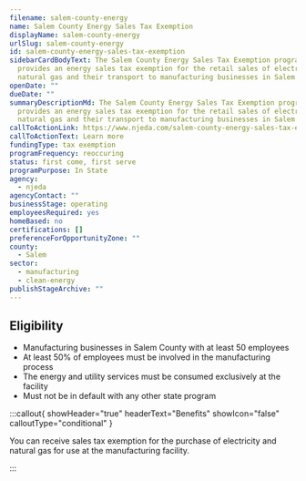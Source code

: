 ```yaml
---
filename: salem-county-energy
name: Salem County Energy Sales Tax Exemption
displayName: salem-county-energy
urlSlug: salem-county-energy
id: salem-county-energy-sales-tax-exemption
sidebarCardBodyText: The Salem County Energy Sales Tax Exemption program
  provides an energy sales tax exemption for the retail sales of electricity and
  natural gas and their transport to manufacturing businesses in Salem County.
openDate: ""
dueDate: ""
summaryDescriptionMd: The Salem County Energy Sales Tax Exemption program
  provides an energy sales tax exemption for the retail sales of electricity and
  natural gas and their transport to manufacturing businesses in Salem County.
callToActionLink: https://www.njeda.com/salem-county-energy-sales-tax-exemption/
callToActionText: Learn more
fundingType: tax exemption
programFrequency: reoccuring
status: first come, first serve
programPurpose: In State
agency:
  - njeda
agencyContact: ""
businessStage: operating
employeesRequired: yes
homeBased: no
certifications: []
preferenceForOpportunityZone: ""
county:
  - Salem
sector:
  - manufacturing
  - clean-energy
publishStageArchive: ""
---
```

## Eligibility

* Manufacturing businesses in Salem County with at least 50 employees
* At least 50% of employees must be involved in the manufacturing process
* The energy and utility services must be consumed exclusively at the facility
* Must not be in default with any other state program

:::callout{ showHeader="true" headerText="Benefits" showIcon="false" calloutType="conditional" }

You can receive sales tax exemption for the purchase of electricity and natural gas for use at the manufacturing facility.

:::